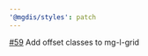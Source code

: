```yaml
---
'@mgdis/styles': patch
---
```


[#59](https://gitlab.mgdis.fr/core/core-ui/core-ui/-/issues/59) Add offset classes to mg-l-grid
